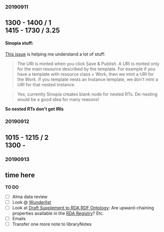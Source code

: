 ### 20190911
1300 - 1400 / 1  
1415 - 1730 / 3.25  
---
#### Sinopia stuff:
[This issue](https://github.com/LD4P/sinopia_editor/issues/1153#) is helping me understand a lot of stuff:

> The URI is minted when you click Save & Publish. A URI is minted only for the main resource described by the template. For example if you have a template with resource class = Work, then we mint a URI for the Work. If you template nests an Instance template, we don't mint a URI for that nested Instance.

> Yes, currently Sinopia creates blank node for nested RTs. De-nesting would be a good idea for many reasons!

**So nested RTs don't get IRIs**

### 20190912
1015 - 1215 / 2  
1300 -
---

### 20190913
time here  
---
**TO DO**
- [ ] Alma data review
- [ ] Look @ [Wunderlist](https://www.wunderlist.com/#/lists/all)
- [ ] Look at [Draft Supplement to RDA RDF Ontology](https://docs.google.com/document/d/1SD6UdVE2PSIZ753FmZdhr4x6HQRrX6CUueZjMXQ7cDU/edit?usp=sharing): Are upward-chaining properties available in the [RDA Registry](https://www.rdaregistry.info)? Etc.
- [ ] Emails
- [ ] Transfer one more note to libraryNotes
